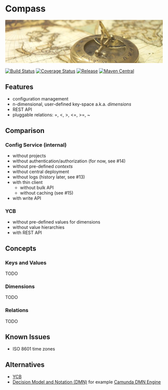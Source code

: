 # Compass

[![Compass](docs/compass.jpg)](http://pixabay.com/en/map-of-the-world-compass-antique-429784/)

[![Build Status](https://img.shields.io/travis/zalando/compass.svg)](https://travis-ci.org/zalando/compass)
[![Coverage Status](https://img.shields.io/coveralls/zalando/compass.svg)](https://coveralls.io/r/zalando/compass)
[![Release](https://img.shields.io/github/release/zalando/compass.svg)](https://github.com/zalando/compass/releases)
[![Maven Central](https://img.shields.io/maven-central/v/org.zalando/compass-parent.svg)](https://maven-badges.herokuapp.com/maven-central/org.zalando/compass-parent)

## Features

- configuration management
- n-dimensional, user-defined key-space a.k.a. *dimensions*
- REST API
- pluggable relations: =, <, >, <=, >=, ~

## Comparison

### Config Service (internal)

- without projects
- without authentication/authorization (for now, see #14)
- without pre-defined *contexts*
- without central deployment
- without logs (history later, see #13)
- with thin client
  - without bulk API
  - without caching (see #15)
- with write API

### YCB

- without pre-defined values for dimensions
- without value hierarchies
- with REST API

## Concepts

### Keys and Values

TODO

### Dimensions

TODO

### Relations

TODO

## Known Issues

- ISO 8601 time zones

## Alternatives

- [YCB](https://github.com/yahoo/ycb-java)
- [Decision Model and Notation (DMN)](https://en.wikipedia.org/wiki/Decision_Model_and_Notation) for example [Camunda DMN Engine](https://docs.camunda.org/manual/latest/user-guide/dmn-engine)